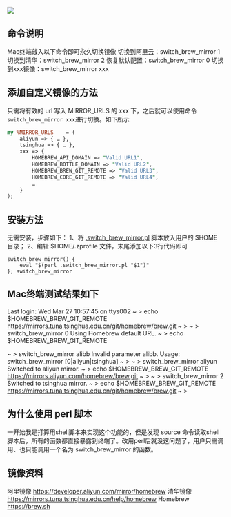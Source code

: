 ![](https://cdn.learnku.com/uploads/images/202403/27/24833/n0B8VoBb6I.jpg)
## 命令说明
Mac终端敲入以下命令即可永久切换镜像
切换到阿里云：switch_brew_mirror 1
切换到清华：switch_brew_mirror 2
恢复默认配置：switch_brew_mirror 0
切换到xxx镜像：switch_brew_mirror xxx

## 添加自定义镜像的方法
只需将有效的 url 写入 MIRROR_URLS 的 xxx 下，之后就可以使用命令`switch_brew_mirror xxx`进行切换。如下所示
``` perl
my %MIRROR_URLS    = (
    aliyun => { … },
    tsinghua => { … },
    xxx => {
        HOMEBREW_API_DOMAIN => "Valid URL1",
        HOMEBREW_BOTTLE_DOMAIN => "Valid URL2",
        HOMEBREW_BREW_GIT_REMOTE => "Valid URL3",
        HOMEBREW_CORE_GIT_REMOTE => "Valid URL4",
        …
    }
);
```

## 安装方法
无需安装，步骤如下：
1、将 [.switch_brew_mirror.pl](https://gitee.com/zhaiduting/zdt/blob/master/.switch_brew_mirror.pl ".switch_brew_mirror.pl") 脚本放入用户的 $HOME 目录；
2、编辑 $HOME/.zprofile 文件，末尾添加以下3行代码即可
``` shell
switch_brew_mirror() {
    eval "$(perl .switch_brew_mirror.pl "$1")"
}; switch_brew_mirror
```

## Mac终端测试结果如下
Last login: Wed Mar 27 10:57:45 on ttys002
~ > echo $HOMEBREW_BREW_GIT_REMOTE
https://mirrors.tuna.tsinghua.edu.cn/git/homebrew/brew.git
~ >
~ > switch_brew_mirror 0
Using Homebrew default URL.
~ > echo $HOMEBREW_BREW_GIT_REMOTE

~ > switch_brew_mirror alibb
Invalid parameter alibb. Usage: switch_brew_mirror [0|aliyun|tsinghua]
~ >
~ > switch_brew_mirror aliyun
Switched to aliyun mirror.
~ > echo $HOMEBREW_BREW_GIT_REMOTE
https://mirrors.aliyun.com/homebrew/brew.git
~ >
~ > switch_brew_mirror 2
Switched to tsinghua mirror.
~ > echo $HOMEBREW_BREW_GIT_REMOTE
https://mirrors.tuna.tsinghua.edu.cn/git/homebrew/brew.git
~ >

## 为什么使用 perl 脚本
一开始我是打算用shell脚本来实现这个功能的，但是发现 source 命令读取shell脚本后，所有的函数都直接暴露到终端了。改用perl后就没这问题了，用户只需调用、也只能调用一个名为 switch_brew_mirror 的函数。

## 镜像资料
阿里镜像 https://developer.aliyun.com/mirror/homebrew
清华镜像 https://mirrors.tuna.tsinghua.edu.cn/help/homebrew
Homebrew https://brew.sh
